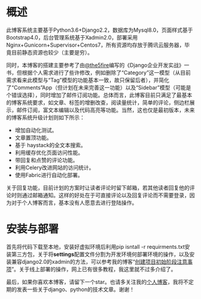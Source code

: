 # 概述

  此博客系统主要基于Python3.6+Django2.2，数据库为Mysql8.0，页面样式基于Bootstrap4.0，后台管理系统基于Xadmin2.0，部署采用Nginx+Gunicorn+Supervisor+Centos7，所有资源均存放于腾讯云服务器，毕竟目前静态资源也较少（主要是穷）。

  同时，本博客的搭建主要参考了由[@the5fire](https://www.the5fire.com/)编写的《Django企业开发实战》一书，但根据个人需求进行了些许修改，例如删除了“Category”这一模型（从目前需求看来此模型与“Tag”模型的功能基本一致，故只保留后者），并简化了“Comments”App（但计划在未来完善这一功能）以及“Sidebar”模型（可能是个错误选择），同时增加了邮件订阅功能。总体而言，此博客目前只满足了最基本的博客系统要求，如文章、标签的增删改查，阅读量统计，简单的评论，侧边栏展示，邮件订阅，富文本编辑以及代码高亮等功能。当然，这也仅是最初版本，未来的博客系统升级计划则如下所示：
  
* 增加自动化测试。
* 文章置顶功能。
* 基于 haystack的全文本搜索。
* 利用缓存优化页面访问性能。
* 带回复和点赞的评论功能。
* 利用Celery改进网站的访问统计。
* 使用Fabric进行自动化部署。

关于回复功能，目前计划的方案时让读者评论时留下邮箱，若其他读者回复他的评论时则通过邮箱通知。这样的好处在于可直接评论以及回复评论而不需要登录，因为对于个人博客而言，基本没有人愿意去进行登陆操作。

# 安装与部署
 
 首先将代码下载至本地，安装好虚拟环境后利用pip isntall -r requirments.txt安装第三方包，关于将**settings**配置文件分割为开发环境何部署环境的操作，以及安装兼容django2.0的xadmin的方法，可以参考我的博客“[创建项目初始阶段注意事项](http://www.heliyingyou.cn/post/2.html)”。关于线上部署的操作，网上已有很多教程，我这里就不过多介绍了。
 
 最后，如果你喜欢本博客，请留下一个star。也请多关注我的[个人博客](http://www.heliyingyou.cn/)，我将不定期的发表一些关于django、python的技术文章。谢谢！
